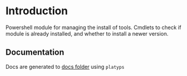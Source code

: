# Introduction

Powershell module for managing the install of tools. Cmdlets to check if module is already installed, and whether to install a newer version.


## Documentation

Docs are generated to [docs folder](.\docs\Home.md) using ```platyps```
